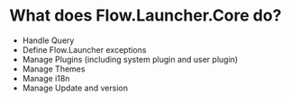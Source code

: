 ﻿What does Flow.Launcher.Core do?
=====

* Handle Query
* Define Flow.Launcher exceptions
* Manage Plugins (including system plugin and user plugin)
* Manage Themes
* Manage i18n
* Manage Update and version